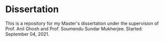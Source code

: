 # Dissertation
This is a repository for my Master's dissertation under the supervision of Prof. Anil Ghosh and Prof. Soumendu Sundar Mukherjee. Started: September 04, 2021.
